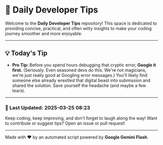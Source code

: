 
# 🌟 Daily Developer Tips

Welcome to the **Daily Developer Tips** repository! This space is dedicated to providing concise, practical, and often witty insights to make your coding journey smoother and more enjoyable.

---

## 💡 Today's Tip

- **Pro Tip:**  Before you spend hours debugging that cryptic error,  **Google it first.** (Seriously.  Even seasoned devs do this. We're not magicians, we're just really good at Googling error messages.)  You'll likely find someone else already wrestled that digital beast into submission and shared the solution.  Save yourself the headache (and maybe a few tears).

---

### 📅 Last Updated: 2025-03-25 08:23

Keep coding, keep improving, and don't forget to laugh along the way! Want to contribute or suggest tips? Open an issue or pull request!

---

Made with ❤️ by an automated script powered by **Google Gemini Flash**.
